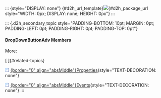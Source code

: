 ::: {style="DISPLAY: none"}
[](ms-xhelp:///?Id=d2h_url_template){#d2h_url_template}![](!package_url!){#d2h_package_url style="WIDTH: 0px; DISPLAY: none; HEIGHT: 0px"}
:::

::: {.d2h_secondary_topic style="PADDING-BOTTOM: 10pt; MARGIN: 0pt; PADDING-LEFT: 0pt; PADDING-RIGHT: 0pt; PADDING-TOP: 0pt"}
#### DropDownButtonAdv Members

More:

[ ]{#related-topics}

[![](../button.gif){border="0" align="absMiddle"}Properties](ms-xhelp:///?Id=52d66946-16fd-4ba8-b940-f1f885866af0){style="TEXT-DECORATION: none"}

[![](../button.gif){border="0" align="absMiddle"}Events](ms-xhelp:///?Id=eb6f0053-51c6-4675-9a9f-ee1ea9885c55){style="TEXT-DECORATION: none"}
:::
